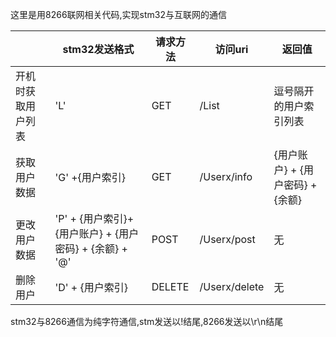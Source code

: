 这里是用8266联网相关代码,实现stm32与互联网的通信

|                    | stm32发送格式                                            | 请求方法 | 访问uri       | 返回值                           |
| ------------------ | -------------------------------------------------------- | -------- | ------------- | -------------------------------- |
| 开机时获取用户列表 | 'L'                                                      | GET      | /List         | 逗号隔开的用户索引列表           |
| 获取用户数据       | 'G' +{用户索引}                                          | GET      | /Userx/info   | {用户账户} + {用户密码} + {余额} |
| 更改用户数据       | 'P' + {用户索引}+ {用户账户} + {用户密码} + {余额} + '@' | POST     | /Userx/post   | 无                               |
| 删除用户           | 'D' + {用户索引}                                         | DELETE   | /Userx/delete | 无                               |

stm32与8266通信为纯字符通信,stm发送以!结尾,8266发送以\\r\\n结尾